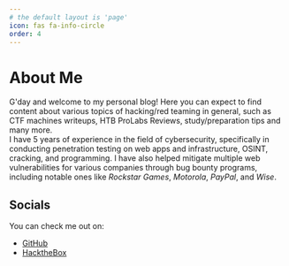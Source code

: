 ```yaml
---
# the default layout is 'page'
icon: fas fa-info-circle
order: 4
---
```


# About Me

G'day and welcome to my personal blog! Here you can expect to find content about various topics of hacking/red teaming in general, such as CTF machines writeups, HTB ProLabs Reviews, study/preparation tips and many more.  
I have 5 years of experience in the field of cybersecurity, specifically in conducting penetration testing on web apps and infrastructure, OSINT, cracking, and programming. I have also helped mitigate multiple web vulnerabilities for various companies through bug bounty programs, including notable ones like *Rockstar Games*, *Motorola*, *PayPal*, and *Wise*.

## Socials

You can check me out on:

- [GitHub](https://github.com/mintyph)
- [HacktheBox](https://app.hackthebox.com/profile/1475484)  
